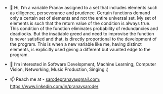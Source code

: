 - 👋 Hi, I’m a variable Pranav assigned to a set that includes elements such as diligence, perseverance and prudence. Certain functions demand only a certain set of elements and not the entire universal set. My set of elements is such that the return value of the condition is always true. This condition of the function eliminates probability of redundancies and deadlocks. But the insatiable greed and need to improvise the function is never satisfied and that, is directly proportional to the development of the program. This is when a new variable like me, having distinct elements, is explicitly used giving a different but vaunted edge to the program.

- 👀 I’m interested in Software Development, Machine Learning, Computer Vision, Networking, Music Production, Singing :)

- 📫 Reach me at - sarodepranav@gmail.com; https://www.linkedin.com/in/pranavsarode/

<!---
sarodepranav/sarodepranav is a ✨ special ✨ repository because its `README.md` (this file) appears on your GitHub profile.
You can click the Preview link to take a look at your changes.
--->
